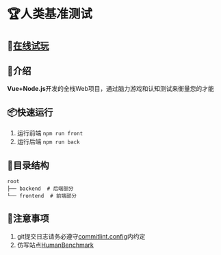 # 🏆人类基准测试

## 🍻[在线试玩](https://aring.cc/human-benchmark)

## 📖介绍
**Vue+Node.js**开发的全栈Web项目，通过脑力游戏和认知测试来衡量您的才能

## 📦快速运行
1. 运行前端 `npm run front`
2. 运行后端 `npm run back`

## 📃目录结构
```
root
├── backend  # 后端部分
└── frontend  # 前端部分
```

## 🧨注意事项
1. git提交日志请务必遵守[commitlint.config](/commitlint.config.js)内约定
2. 仿写站点[HumanBenchmark](https://humanbenchmark.com/)
